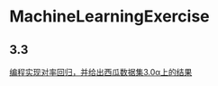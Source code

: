 # MachineLearningExercise
## 3.3  
   [编程实现对率回归，并给出西瓜数据集3.0α上的结果](https://github.com/albert51966/MachineLearningExercise/tree/main/3.3) 
